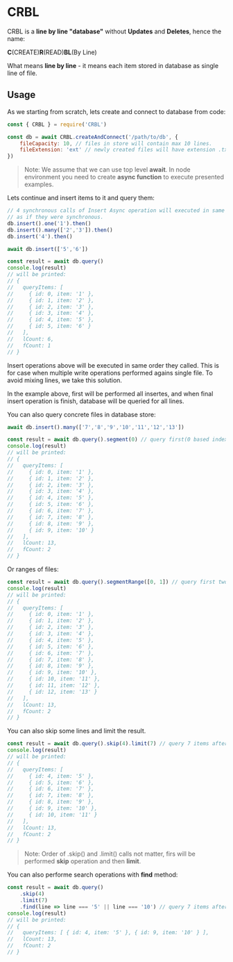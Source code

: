 # CRBL
CRBL is a **line by line "database"** without **Updates** and **Deletes**, hence the name:

**C**(CREATE)**R**(READ)**BL**(By Line)

What means **line by line** - it means each item stored in database as single line of file.

## Usage
As we starting from scratch, lets create and connect to database from code:
```javascript
const { CRBL } = require('CRBL')

const db = await CRBL.createAndConnect('/path/to/db', {
    fileCapacity: 10, // files in store will contain max 10 lines.
    fileExtension: 'ext' // newly created files will have extension .txt
})
```
> Note: We assume that we can use top level **await**. In node environment
you need to create **async function** to execute presented examples.

Lets continue and insert items to it and query them:
```javascript
// 4 synchronous calls of Insert Async operation will executed in same order,
// as if they were synchronous.
db.insert().one('1').then()
db.insert().many(['2','3']).then()
db.insert('4').then()

await db.insert(['5','6'])

const result = await db.query()
console.log(result)
// will be printed:
// {
//   queryItems: [
//     { id: 0, item: '1' },
//     { id: 1, item: '2' },
//     { id: 2, item: '3' },
//     { id: 3, item: '4' },
//     { id: 4, item: '5' },
//     { id: 5, item: '6' }
//   ],
//   lCount: 6,
//   fCount: 1
// }
```
Insert operations above will be executed in same order they called. This is for case when
multiple write operations performed agains single file. To avoid mixing lines, we take this solution.

In the example above, first will be performed all insertes, and when final insert operation is finish,
database will be queried for all lines.

You can also query concrete files in database store:
```javascript
await db.insert().many(['7','8','9','10','11','12','13'])

const result = await db.query().segment(0) // query first(0 based index) file in 
console.log(result)
// will be printed:
// {
//   queryItems: [
//     { id: 0, item: '1' },
//     { id: 1, item: '2' },
//     { id: 2, item: '3' },
//     { id: 3, item: '4' },
//     { id: 4, item: '5' },
//     { id: 5, item: '6' },
//     { id: 6, item: '7' },
//     { id: 7, item: '8' },
//     { id: 8, item: '9' },
//     { id: 9, item: '10' }
//   ],
//   lCount: 13,
//   fCount: 2
// }
```

Or ranges of files:
```javascript
const result = await db.query().segmentRange([0, 1]) // query first two files in database
console.log(result)
// will be printed:
// {
//   queryItems: [
//     { id: 0, item: '1' },
//     { id: 1, item: '2' },
//     { id: 2, item: '3' },
//     { id: 3, item: '4' },
//     { id: 4, item: '5' },
//     { id: 5, item: '6' },
//     { id: 6, item: '7' },
//     { id: 7, item: '8' },
//     { id: 8, item: '9' },
//     { id: 9, item: '10' },
//     { id: 10, item: '11' },
//     { id: 11, item: '12' },
//     { id: 12, item: '13' }
//   ],
//   lCount: 13,
//   fCount: 2
// }
```

You can also skip some lines and limit the result.
```javascript
const result = await db.query().skip(4).limit(7) // query 7 items after 4-th line.
console.log(result)
// will be printed:
// {
//   queryItems: [
//     { id: 4, item: '5' },
//     { id: 5, item: '6' },
//     { id: 6, item: '7' },
//     { id: 7, item: '8' },
//     { id: 8, item: '9' },
//     { id: 9, item: '10' },
//     { id: 10, item: '11' }
//   ],
//   lCount: 13,
//   fCount: 2
// }
```
> Note: Order of .skip() and .limit() calls not matter, firs will be performed **skip** operation and then **limit**.

You can also performe search operations with **find** method:
```javascript
const result = await db.query()
    .skip(4)
    .limit(7)
    .find(line => line === '5' || line === '10') // query 7 items after 4-th line.
console.log(result)
// will be printed:
// {
//   queryItems: [ { id: 4, item: '5' }, { id: 9, item: '10' } ],
//   lCount: 13,
//   fCount: 2
// }
```